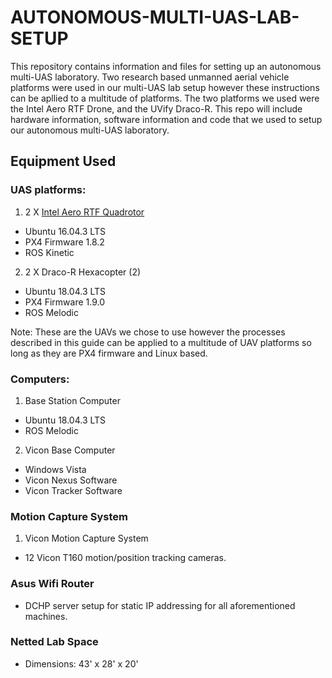 # AUTONOMOUS-MULTI-UAS-LAB-SETUP
This repository contains information and files for setting up an autonomous multi-UAS laboratory. Two research based unmanned aerial vehicle platforms were used in our multi-UAS lab setup however these instructions can be apllied to a multitude of platforms. The two platforms we used were the Intel Aero RTF Drone, and the UVify Draco-R. This repo will include hardware information, software information and code that we used to setup our autonomous multi-UAS laboratory.

## Equipment Used
### UAS platforms:
1. 2 X [Intel Aero RTF Quadrotor](https://github.com/intel-aero/meta-intel-aero/wiki "info")
  * Ubuntu 16.04.3 LTS
  * PX4 Firmware 1.8.2
  * ROS Kinetic    
  
2. 2 X Draco-R Hexacopter (2)
  * Ubuntu 18.04.3 LTS
  * PX4 Firmware 1.9.0
  * ROS Melodic

Note: These are the UAVs we chose to use however the processes described in this guide can be applied to a multitude of UAV platforms so long as they are PX4 firmware and Linux based. 

### Computers:
1. Base Station Computer
  * Ubuntu 18.04.3 LTS
  * ROS Melodic

2. Vicon Base Computer
  * Windows Vista
  * Vicon Nexus Software
  * Vicon Tracker Software
        
### Motion Capture System
1. Vicon Motion Capture System
  * 12 Vicon T160 motion/position tracking cameras.
        
        
### Asus Wifi Router
  * DCHP server setup for static IP addressing for all aforementioned machines. 

### Netted Lab Space
  * Dimensions: 43' x 28' x 20' 
